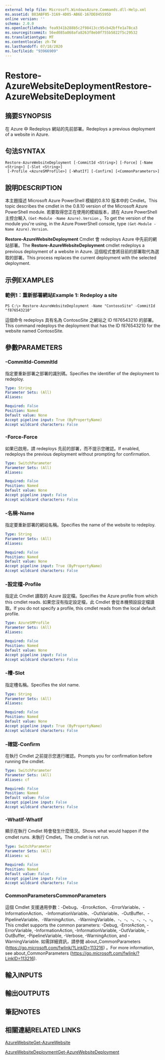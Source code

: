 ```yaml
---
external help file: Microsoft.WindowsAzure.Commands.dll-Help.xml
ms.assetid: B83ABF05-3169-4D05-AB6E-167DE045595D
online version: ''
schema: 2.0.0
ms.openlocfilehash: fea9341b288b5c2f98413cc95cb42bffe1a78ca3
ms.sourcegitcommit: 56ed085a868afa8263f8eb0f755b5822f5c29532
ms.translationtype: MT
ms.contentlocale: zh-TW
ms.lasthandoff: 07/18/2020
ms.locfileid: "93966909"
---
```

# <span data-ttu-id="ecce3-101">Restore-AzureWebsiteDeployment</span><span class="sxs-lookup"><span data-stu-id="ecce3-101">Restore-AzureWebsiteDeployment</span></span>

## <span data-ttu-id="ecce3-102">摘要</span><span class="sxs-lookup"><span data-stu-id="ecce3-102">SYNOPSIS</span></span>
<span data-ttu-id="ecce3-103">在 Azure 中 Redeploys 網站的先前部署。</span><span class="sxs-lookup"><span data-stu-id="ecce3-103">Redeploys a previous deployment of a website in Azure.</span></span>

## <span data-ttu-id="ecce3-104">句法</span><span class="sxs-lookup"><span data-stu-id="ecce3-104">SYNTAX</span></span>

```
Restore-AzureWebsiteDeployment [-CommitId <String>] [-Force] [-Name <String>] [-Slot <String>]
 [-Profile <AzureSMProfile>] [-WhatIf] [-Confirm] [<CommonParameters>]
```

## <span data-ttu-id="ecce3-105">說明</span><span class="sxs-lookup"><span data-stu-id="ecce3-105">DESCRIPTION</span></span>
<span data-ttu-id="ecce3-106">本主題描述 Microsoft Azure PowerShell 模組的0.8.10 版本中的 Cmdlet。</span><span class="sxs-lookup"><span data-stu-id="ecce3-106">This topic describes the cmdlet in the 0.8.10 version of the Microsoft Azure PowerShell module.</span></span>
<span data-ttu-id="ecce3-107">若要取得您正在使用的模組版本，請在 Azure PowerShell 主控台輸入 `(Get-Module -Name Azure).Version` 。</span><span class="sxs-lookup"><span data-stu-id="ecce3-107">To get the version of the module you're using, in the Azure PowerShell console, type `(Get-Module -Name Azure).Version`.</span></span>

<span data-ttu-id="ecce3-108">**Restore-AzureWebsiteDeployment** Cmdlet 會 redeploys Azure 中先前的網站部署。</span><span class="sxs-lookup"><span data-stu-id="ecce3-108">The **Restore-AzureWebsiteDeployment** cmdlet redeploys a previous deployment of a website in Azure.</span></span>
<span data-ttu-id="ecce3-109">這個程式會將目前的部署取代為選取的部署。</span><span class="sxs-lookup"><span data-stu-id="ecce3-109">This process replaces the current deployment with the selected deployment.</span></span>

## <span data-ttu-id="ecce3-110">示例</span><span class="sxs-lookup"><span data-stu-id="ecce3-110">EXAMPLES</span></span>

### <span data-ttu-id="ecce3-111">範例1：重新部署網站</span><span class="sxs-lookup"><span data-stu-id="ecce3-111">Example 1: Redeploy a site</span></span>
```
PS C:\> Restore-AzureWebsiteDeployment -Name "ContosoSite" -CommitId "f876543210"
```

<span data-ttu-id="ecce3-112">這個命令 redeploys 具有名為 ContosoSite 之網站之 ID f876543210 的部署。</span><span class="sxs-lookup"><span data-stu-id="ecce3-112">This command redeploys the deployment that has the ID f876543210 for the website named ContosoSite.</span></span>

## <span data-ttu-id="ecce3-113">參數</span><span class="sxs-lookup"><span data-stu-id="ecce3-113">PARAMETERS</span></span>

### <span data-ttu-id="ecce3-114">-CommitId</span><span class="sxs-lookup"><span data-stu-id="ecce3-114">-CommitId</span></span>
<span data-ttu-id="ecce3-115">指定要重新部署之部署的識別碼。</span><span class="sxs-lookup"><span data-stu-id="ecce3-115">Specifies the identifier of the deployment to redeploy.</span></span>

```yaml
Type: String
Parameter Sets: (All)
Aliases: 

Required: False
Position: Named
Default value: None
Accept pipeline input: True (ByPropertyName)
Accept wildcard characters: False
```

### <span data-ttu-id="ecce3-116">-Force</span><span class="sxs-lookup"><span data-stu-id="ecce3-116">-Force</span></span>
<span data-ttu-id="ecce3-117">如果已啟用，請 redeploys 先前的部署，而不提示您確認。</span><span class="sxs-lookup"><span data-stu-id="ecce3-117">If enabled, redeploys the previous deployment without prompting for confirmation.</span></span>

```yaml
Type: SwitchParameter
Parameter Sets: (All)
Aliases: 

Required: False
Position: Named
Default value: None
Accept pipeline input: False
Accept wildcard characters: False
```

### <span data-ttu-id="ecce3-118">-名稱</span><span class="sxs-lookup"><span data-stu-id="ecce3-118">-Name</span></span>
<span data-ttu-id="ecce3-119">指定要重新部署的網站名稱。</span><span class="sxs-lookup"><span data-stu-id="ecce3-119">Specifies the name of the website to redeploy.</span></span>

```yaml
Type: String
Parameter Sets: (All)
Aliases: 

Required: False
Position: Named
Default value: None
Accept pipeline input: True (ByPropertyName)
Accept wildcard characters: False
```

### <span data-ttu-id="ecce3-120">-設定檔</span><span class="sxs-lookup"><span data-stu-id="ecce3-120">-Profile</span></span>
<span data-ttu-id="ecce3-121">指定此 Cmdlet 讀取的 Azure 設定檔。</span><span class="sxs-lookup"><span data-stu-id="ecce3-121">Specifies the Azure profile from which this cmdlet reads.</span></span>
<span data-ttu-id="ecce3-122">如果您沒有指定設定檔，此 Cmdlet 會從本機預設設定檔讀取。</span><span class="sxs-lookup"><span data-stu-id="ecce3-122">If you do not specify a profile, this cmdlet reads from the local default profile.</span></span>

```yaml
Type: AzureSMProfile
Parameter Sets: (All)
Aliases: 

Required: False
Position: Named
Default value: None
Accept pipeline input: False
Accept wildcard characters: False
```

### <span data-ttu-id="ecce3-123">-槽</span><span class="sxs-lookup"><span data-stu-id="ecce3-123">-Slot</span></span>
<span data-ttu-id="ecce3-124">指定槽名稱。</span><span class="sxs-lookup"><span data-stu-id="ecce3-124">Specifies the slot name.</span></span>

```yaml
Type: String
Parameter Sets: (All)
Aliases: 

Required: False
Position: Named
Default value: None
Accept pipeline input: True (ByPropertyName)
Accept wildcard characters: False
```

### <span data-ttu-id="ecce3-125">-確認</span><span class="sxs-lookup"><span data-stu-id="ecce3-125">-Confirm</span></span>
<span data-ttu-id="ecce3-126">在執行 Cmdlet 之前提示您進行確認。</span><span class="sxs-lookup"><span data-stu-id="ecce3-126">Prompts you for confirmation before running the cmdlet.</span></span>

```yaml
Type: SwitchParameter
Parameter Sets: (All)
Aliases: cf

Required: False
Position: Named
Default value: False
Accept pipeline input: False
Accept wildcard characters: False
```

### <span data-ttu-id="ecce3-127">-WhatIf</span><span class="sxs-lookup"><span data-stu-id="ecce3-127">-WhatIf</span></span>
<span data-ttu-id="ecce3-128">顯示在執行 Cmdlet 時會發生什麼情況。</span><span class="sxs-lookup"><span data-stu-id="ecce3-128">Shows what would happen if the cmdlet runs.</span></span>
<span data-ttu-id="ecce3-129">未執行 Cmdlet。</span><span class="sxs-lookup"><span data-stu-id="ecce3-129">The cmdlet is not run.</span></span>

```yaml
Type: SwitchParameter
Parameter Sets: (All)
Aliases: wi

Required: False
Position: Named
Default value: False
Accept pipeline input: False
Accept wildcard characters: False
```

### <span data-ttu-id="ecce3-130">CommonParameters</span><span class="sxs-lookup"><span data-stu-id="ecce3-130">CommonParameters</span></span>
<span data-ttu-id="ecce3-131">這個 Cmdlet 支援通用參數：-Debug、-ErrorAction、-ErrorVariable、-InformationAction、-InformationVariable、-OutVariable、-OutBuffer、-PipelineVariable、-WarningAction、-WarningVariable、-、-、-、-、-、-。</span><span class="sxs-lookup"><span data-stu-id="ecce3-131">This cmdlet supports the common parameters: -Debug, -ErrorAction, -ErrorVariable, -InformationAction, -InformationVariable, -OutVariable, -OutBuffer, -PipelineVariable, -Verbose, -WarningAction, and -WarningVariable.</span></span> <span data-ttu-id="ecce3-132">如需詳細資訊，請參閱 about_CommonParameters (https://go.microsoft.com/fwlink/?LinkID=113216) 。</span><span class="sxs-lookup"><span data-stu-id="ecce3-132">For more information, see about_CommonParameters (https://go.microsoft.com/fwlink/?LinkID=113216).</span></span>

## <span data-ttu-id="ecce3-133">輸入</span><span class="sxs-lookup"><span data-stu-id="ecce3-133">INPUTS</span></span>

## <span data-ttu-id="ecce3-134">輸出</span><span class="sxs-lookup"><span data-stu-id="ecce3-134">OUTPUTS</span></span>

## <span data-ttu-id="ecce3-135">筆記</span><span class="sxs-lookup"><span data-stu-id="ecce3-135">NOTES</span></span>

## <span data-ttu-id="ecce3-136">相關連結</span><span class="sxs-lookup"><span data-stu-id="ecce3-136">RELATED LINKS</span></span>

[<span data-ttu-id="ecce3-137">AzureWebsite</span><span class="sxs-lookup"><span data-stu-id="ecce3-137">Get-AzureWebsite</span></span>](./Get-AzureWebsite.md)

[<span data-ttu-id="ecce3-138">AzureWebsiteDeployment</span><span class="sxs-lookup"><span data-stu-id="ecce3-138">Get-AzureWebsiteDeployment</span></span>](./Get-AzureWebsiteDeployment.md)


